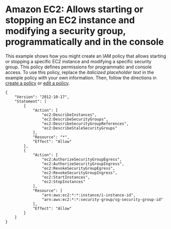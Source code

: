 # Amazon EC2: Allows starting or stopping an EC2 instance and modifying a security group, programmatically and in the console<a name="reference_policies_examples_ec2_instance-securitygroup"></a>

This example shows how you might create an IAM policy that allows starting or stopping a specific EC2 instance and modifying a specific security group\. This policy defines permissions for programmatic and console access\. To use this policy, replace the *italicized placeholder text* in the example policy with your own information\. Then, follow the directions in [create a policy](access_policies_create.md) or [edit a policy](access_policies_manage-edit.md)\.

```
{
    "Version": "2012-10-17",
    "Statement": [
        {
            "Action": [
                "ec2:DescribeInstances",
                "ec2:DescribeSecurityGroups",
                "ec2:DescribeSecurityGroupReferences",
                "ec2:DescribeStaleSecurityGroups"
            ],
            "Resource": "*",
            "Effect": "Allow"
        },
        {
            "Action": [
                "ec2:AuthorizeSecurityGroupEgress",
                "ec2:AuthorizeSecurityGroupIngress",
                "ec2:RevokeSecurityGroupEgress",
                "ec2:RevokeSecurityGroupIngress",
                "ec2:StartInstances",
                "ec2:StopInstances"
            ],
            "Resource": [
                "arn:aws:ec2:*:*:instance/i-instance-id",
                "arn:aws:ec2:*:*:security-group/sg-security-group-id"
            ],
            "Effect": "Allow"
        }
    ]
}
```